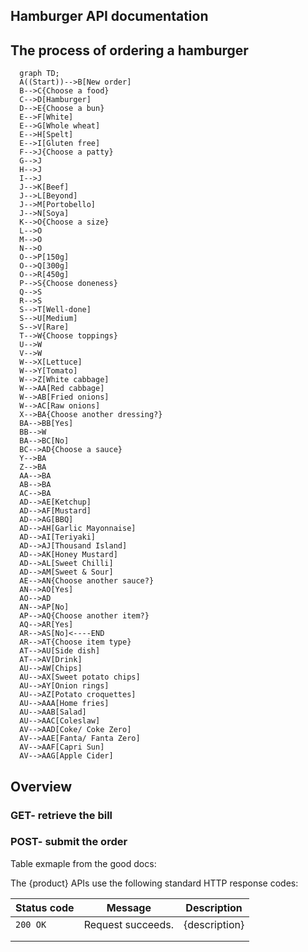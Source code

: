 ## Hamburger API documentation

## The process of ordering a hamburger

```mermaid
  graph TD;
  A((Start))-->B[New order]
  B-->C{Choose a food}
  C-->D[Hamburger]
  D-->E{Choose a bun}
  E-->F[White]
  E-->G[Whole wheat]
  E-->H[Spelt]
  E-->I[Gluten free]
  F-->J{Choose a patty}
  G-->J
  H-->J
  I-->J
  J-->K[Beef]
  J-->L[Beyond]
  J-->M[Portobello]
  J-->N[Soya]
  K-->O{Choose a size}
  L-->O
  M-->O
  N-->O
  O-->P[150g]
  O-->Q[300g]
  O-->R[450g]
  P-->S{Choose doneness}
  Q-->S
  R-->S
  S-->T[Well-done]
  S-->U[Medium]
  S-->V[Rare]
  T-->W{Choose toppings}
  U-->W
  V-->W
  W-->X[Lettuce]
  W-->Y[Tomato]
  W-->Z[White cabbage]
  W-->AA[Red cabbage]
  W-->AB[Fried onions]
  W-->AC[Raw onions]
  X-->BA{Choose another dressing?}
  BA-->BB[Yes]
  BB-->W
  BA-->BC[No]
  BC-->AD{Choose a sauce}
  Y-->BA
  Z-->BA
  AA-->BA
  AB-->BA
  AC-->BA
  AD-->AE[Ketchup]
  AD-->AF[Mustard]
  AD-->AG[BBQ]
  AD-->AH[Garlic Mayonnaise]
  AD-->AI[Teriyaki]
  AD-->AJ[Thousand Island]
  AD-->AK[Honey Mustard]
  AD-->AL[Sweet Chilli]
  AD-->AM[Sweet & Sour]
  AE-->AN{Choose another sauce?}
  AN-->AO[Yes]
  AO-->AD
  AN-->AP[No]
  AP-->AQ{Choose another item?}
  AQ-->AR[Yes]
  AR-->AS[No]<----END
  AR-->AT{Choose item type}
  AT-->AU[Side dish]
  AT-->AV[Drink]
  AU-->AW[Chips]
  AU-->AX[Sweet potato chips]
  AU-->AY[Onion rings]
  AU-->AZ[Potato croquettes]
  AU-->AAA[Home fries]
  AU-->AAB[Salad]
  AU-->AAC[Coleslaw]
  AV-->AAD[Coke/ Coke Zero]
  AV-->AAE[Fanta/ Fanta Zero]
  AV-->AAF[Capri Sun]
  AV-->AAG[Apple Cider]
```


## Overview

### GET- retrieve the bill
### POST- submit the order

Table exmaple from the good docs:

The {product} APIs use the following standard HTTP response codes:

| Status code | Message           | Description   |
|-------------|-------------------|---------------|
| `200 OK`    | Request succeeds. | {description} |
|             |                   |               |
|             |                   |               |
